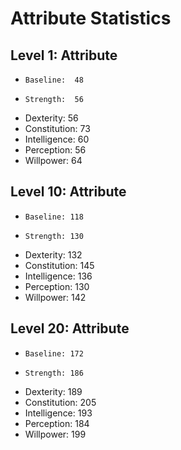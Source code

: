 # Attribute Statistics

## Level 1: Attribute
 *     Baseline:  48
 *     Strength:  56
 *    Dexterity:  56
 * Constitution:  73
 * Intelligence:  60
 *   Perception:  56
 *    Willpower:  64

## Level 10: Attribute
 *     Baseline: 118
 *     Strength: 130
 *    Dexterity: 132
 * Constitution: 145
 * Intelligence: 136
 *   Perception: 130
 *    Willpower: 142

## Level 20: Attribute
 *     Baseline: 172
 *     Strength: 186
 *    Dexterity: 189
 * Constitution: 205
 * Intelligence: 193
 *   Perception: 184
 *    Willpower: 199
